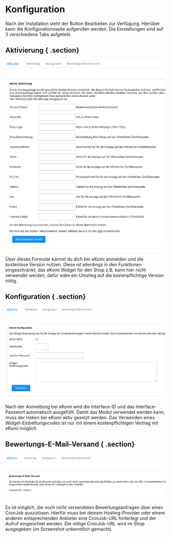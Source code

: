# Konfiguration 

Nach der Installation steht der Button Bearbeiten zur Verfügung. Hierüber kann die Konfigurationsseite aufgerufen werden. Die Einstellungen sind auf 3 verschiedene Tabs aufgeteilt.

## Aktivierung { .section}

![](Bilder/20170330_001.png "Aktivierungsformular")

Über dieses Formular kannst du dich bei eKomi anmelden und die kostenlose Version nutzen. Diese ist allerdings in den Funktionen eingeschränkt, das eKomi Widget für den Shop z.B. kann hier nicht verwendet werden, dafür wäre ein Umstieg auf die kostenpflichtige Version nötig.

## Konfiguration { .section}

![](Bilder/20170330_002.png "eKomi-Konfiguration")

Nach der Anmeldung bei eKomi wird die Interface-ID und das Interface-Passwort automatisch ausgefüllt. Damit das Modul verwendet werden kann, muss der Haken bei eKomi aktiv gesetzt werden. Das Verwenden eines Widget-Einbettungscodes ist nur mit einem kostenpflichtigen Vertrag mit eKomi möglich.

## Bewertungs-E-Mail-Versand { .section}

![](Bilder/20170330_003.png "Bewertungs-E-Mail-Versand")

Es ist möglich, die noch nicht versendeten Bewertungsanfragen über einen CronJob auszulösen. Hierfür muss bei deinem Hosting-Provider oder einem anderen entsprechenden Anbieter eine CronJob-URL hinterlegt und der Aufruf eingerichtet werden. Die nötige CronJob-URL wird im Shop ausgegeben \(im Screenshot unkenntlich gemacht\).




